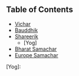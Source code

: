 ## Table of Contents

* [Vichar]
* [Bauddhik]
* [Shareerik]
  * [Yog]
* [Bharat Samachar]
* [Europe Samachar]






[Vichar]: https://github.com/sandoche2k/HSS/blob/main/vichar.md
[Bauddhik]: https://github.com/sandoche2k/HSS/blob/main/bauddhik.md
[Shareerik]: Shareerik
[Bharat Samachar]: #bharat-samachar
[Europe Samachar]: #europe-samachar
[Yog]: 


